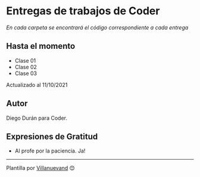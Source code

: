 # Entregas de trabajos de Coder

_En cada carpeta se encontrará el código correspondiente a cada entrega_

## Hasta el momento

* Clase 01
* Clase 02
* Clase 03 

Actualizado al 11/10/2021

## Autor

Diego Durán para Coder.

## Expresiones de Gratitud

* Al profe por la paciencia. Ja!

---
Plantilla por [Villanuevand](https://github.com/Villanuevand) 😊